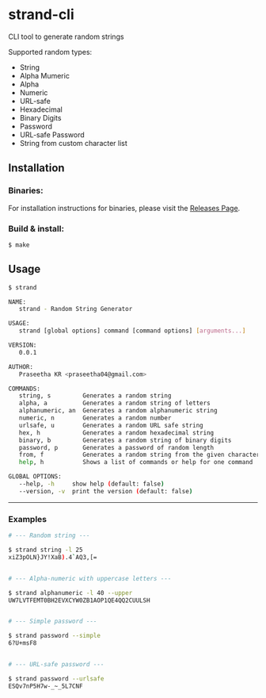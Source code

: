 # strand-cli

CLI tool to generate random strings

Supported random types:
- String
- Alpha Mumeric
- Alpha
- Numeric
- URL-safe
- Hexadecimal
- Binary Digits
- Password
- URL-safe Password
- String from custom character list


## Installation

### Binaries:

For installation instructions for binaries, please visit the [Releases Page](https://github.com/Praseetha-KR/strand-cli/releases).

### Build & install:

```
$ make
```


## Usage

```bash
$ strand

NAME:
   strand - Random String Generator

USAGE:
   strand [global options] command [command options] [arguments...]

VERSION:
   0.0.1

AUTHOR:
   Praseetha KR <praseetha04@gmail.com>

COMMANDS:
   string, s         Generates a random string
   alpha, a          Generates a random string of letters
   alphanumeric, an  Generates a random alphanumeric string
   numeric, n        Generates a random number
   urlsafe, u        Generates a random URL safe string
   hex, h            Generates a random hexadecimal string
   binary, b         Generates a random string of binary digits
   password, p       Generates a password of random length
   from, f           Generates a random string from the given character list
   help, h           Shows a list of commands or help for one command

GLOBAL OPTIONS:
   --help, -h     show help (default: false)
   --version, -v  print the version (default: false)
```

---
### Examples



```bash
# --- Random string ---

$ strand string -l 25
xiZ3pOLN}JY!XaB).4`AQ3,[=


# --- Alpha-numeric with uppercase letters ---

$ strand alphanumeric -l 40 --upper
UW7LVTFEMT0BH2EVXCYW0ZB1AOP1QE4QQ2CUULSH


# --- Simple password ---

$ strand password --simple
6?U+msF8


# --- URL-safe password ---

$ strand password --urlsafe
ESQv7nP5H7w-_~_5L7CNF
```
